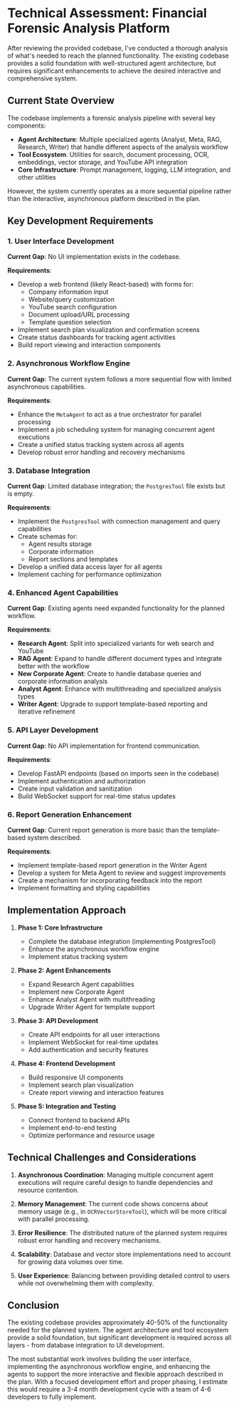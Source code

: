 # Technical Assessment: Financial Forensic Analysis Platform

After reviewing the provided codebase, I've conducted a thorough analysis of what's needed to reach the planned functionality. The existing codebase provides a solid foundation with well-structured agent architecture, but requires significant enhancements to achieve the desired interactive and comprehensive system.

## Current State Overview

The codebase implements a forensic analysis pipeline with several key components:

- **Agent Architecture**: Multiple specialized agents (Analyst, Meta, RAG, Research, Writer) that handle different aspects of the analysis workflow
- **Tool Ecosystem**: Utilities for search, document processing, OCR, embeddings, vector storage, and YouTube API integration
- **Core Infrastructure**: Prompt management, logging, LLM integration, and other utilities

However, the system currently operates as a more sequential pipeline rather than the interactive, asynchronous platform described in the plan.

## Key Development Requirements

### 1. User Interface Development

**Current Gap**: No UI implementation exists in the codebase.

**Requirements**:
- Develop a web frontend (likely React-based) with forms for:
  - Company information input
  - Website/query customization
  - YouTube search configuration
  - Document upload/URL processing
  - Template question selection
- Implement search plan visualization and confirmation screens
- Create status dashboards for tracking agent activities
- Build report viewing and interaction components

### 2. Asynchronous Workflow Engine

**Current Gap**: The current system follows a more sequential flow with limited asynchronous capabilities.

**Requirements**:
- Enhance the `MetaAgent` to act as a true orchestrator for parallel processing
- Implement a job scheduling system for managing concurrent agent executions
- Create a unified status tracking system across all agents
- Develop robust error handling and recovery mechanisms

### 3. Database Integration

**Current Gap**: Limited database integration; the `PostgresTool` file exists but is empty.

**Requirements**:
- Implement the `PostgresTool` with connection management and query capabilities
- Create schemas for:
  - Agent results storage
  - Corporate information
  - Report sections and templates
- Develop a unified data access layer for all agents
- Implement caching for performance optimization

### 4. Enhanced Agent Capabilities

**Current Gap**: Existing agents need expanded functionality for the planned workflow.

**Requirements**:
- **Research Agent**: Split into specialized variants for web search and YouTube
- **RAG Agent**: Expand to handle different document types and integrate better with the workflow
- **New Corporate Agent**: Create to handle database queries and corporate information analysis
- **Analyst Agent**: Enhance with multithreading and specialized analysis types
- **Writer Agent**: Upgrade to support template-based reporting and iterative refinement

### 5. API Layer Development

**Current Gap**: No API implementation for frontend communication.

**Requirements**:
- Develop FastAPI endpoints (based on imports seen in the codebase)
- Implement authentication and authorization
- Create input validation and sanitization
- Build WebSocket support for real-time status updates

### 6. Report Generation Enhancement

**Current Gap**: Current report generation is more basic than the template-based system described.

**Requirements**:
- Implement template-based report generation in the Writer Agent
- Develop a system for Meta Agent to review and suggest improvements
- Create a mechanism for incorporating feedback into the report
- Implement formatting and styling capabilities

## Implementation Approach

1. **Phase 1: Core Infrastructure**
   - Complete the database integration (implementing PostgresTool)
   - Enhance the asynchronous workflow engine
   - Implement status tracking system

2. **Phase 2: Agent Enhancements**
   - Expand Research Agent capabilities
   - Implement new Corporate Agent
   - Enhance Analyst Agent with multithreading
   - Upgrade Writer Agent for template support

3. **Phase 3: API Development**
   - Create API endpoints for all user interactions
   - Implement WebSocket for real-time updates
   - Add authentication and security features

4. **Phase 4: Frontend Development**
   - Build responsive UI components
   - Implement search plan visualization
   - Create report viewing and interaction features

5. **Phase 5: Integration and Testing**
   - Connect frontend to backend APIs
   - Implement end-to-end testing
   - Optimize performance and resource usage

## Technical Challenges and Considerations

1. **Asynchronous Coordination**: Managing multiple concurrent agent executions will require careful design to handle dependencies and resource contention.

2. **Memory Management**: The current code shows concerns about memory usage (e.g., in `OCRVectorStoreTool`), which will be more critical with parallel processing.

3. **Error Resilience**: The distributed nature of the planned system requires robust error handling and recovery mechanisms.

4. **Scalability**: Database and vector store implementations need to account for growing data volumes over time.

5. **User Experience**: Balancing between providing detailed control to users while not overwhelming them with complexity.

## Conclusion

The existing codebase provides approximately 40-50% of the functionality needed for the planned system. The agent architecture and tool ecosystem provide a solid foundation, but significant development is required across all layers - from database integration to UI development.

The most substantial work involves building the user interface, implementing the asynchronous workflow engine, and enhancing the agents to support the more interactive and flexible approach described in the plan. With a focused development effort and proper phasing, I estimate this would require a 3-4 month development cycle with a team of 4-6 developers to fully implement.